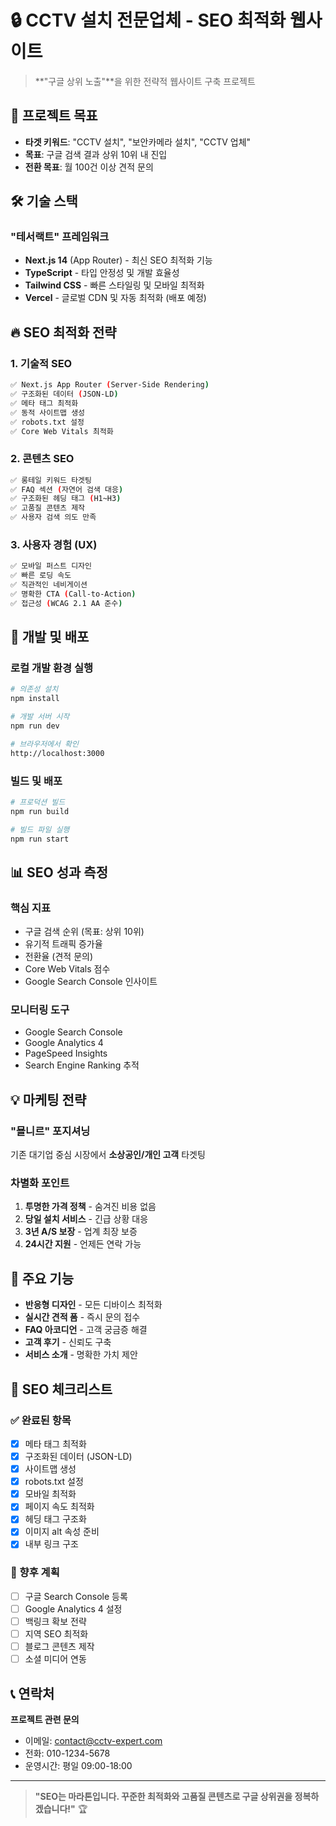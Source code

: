 # 🔒 CCTV 설치 전문업체 - SEO 최적화 웹사이트

> **"구글 상위 노출"**을 위한 전략적 웹사이트 구축 프로젝트

## 🎯 프로젝트 목표

- **타겟 키워드**: "CCTV 설치", "보안카메라 설치", "CCTV 업체"
- **목표**: 구글 검색 결과 상위 10위 내 진입
- **전환 목표**: 월 100건 이상 견적 문의

## 🛠️ 기술 스택

### **"테서랙트" 프레임워크**
- **Next.js 14** (App Router) - 최신 SEO 최적화 기능
- **TypeScript** - 타입 안정성 및 개발 효율성
- **Tailwind CSS** - 빠른 스타일링 및 모바일 최적화
- **Vercel** - 글로벌 CDN 및 자동 최적화 (배포 예정)

## 🔥 SEO 최적화 전략

### 1. **기술적 SEO**
```bash
✅ Next.js App Router (Server-Side Rendering)
✅ 구조화된 데이터 (JSON-LD)
✅ 메타 태그 최적화
✅ 동적 사이트맵 생성
✅ robots.txt 설정
✅ Core Web Vitals 최적화
```

### 2. **콘텐츠 SEO**
```bash
✅ 롱테일 키워드 타겟팅
✅ FAQ 섹션 (자연어 검색 대응)
✅ 구조화된 헤딩 태그 (H1~H3)
✅ 고품질 콘텐츠 제작
✅ 사용자 검색 의도 만족
```

### 3. **사용자 경험 (UX)**
```bash
✅ 모바일 퍼스트 디자인
✅ 빠른 로딩 속도
✅ 직관적인 네비게이션
✅ 명확한 CTA (Call-to-Action)
✅ 접근성 (WCAG 2.1 AA 준수)
```

## 🚀 개발 및 배포

### 로컬 개발 환경 실행
```bash
# 의존성 설치
npm install

# 개발 서버 시작
npm run dev

# 브라우저에서 확인
http://localhost:3000
```

### 빌드 및 배포
```bash
# 프로덕션 빌드
npm run build

# 빌드 파일 실행
npm run start
```

## 📊 SEO 성과 측정

### 핵심 지표
- 구글 검색 순위 (목표: 상위 10위)
- 유기적 트래픽 증가율
- 전환율 (견적 문의)
- Core Web Vitals 점수
- Google Search Console 인사이트

### 모니터링 도구
- Google Search Console
- Google Analytics 4
- PageSpeed Insights
- Search Engine Ranking 추적

## 💡 마케팅 전략

### **"묠니르" 포지셔닝**
기존 대기업 중심 시장에서 **소상공인/개인 고객** 타겟팅

### 차별화 포인트
1. **투명한 가격 정책** - 숨겨진 비용 없음
2. **당일 설치 서비스** - 긴급 상황 대응
3. **3년 A/S 보장** - 업계 최장 보증
4. **24시간 지원** - 언제든 연락 가능

## 📱 주요 기능

- **반응형 디자인** - 모든 디바이스 최적화
- **실시간 견적 폼** - 즉시 문의 접수
- **FAQ 아코디언** - 고객 궁금증 해결
- **고객 후기** - 신뢰도 구축
- **서비스 소개** - 명확한 가치 제안

## 🔗 SEO 체크리스트

### ✅ 완료된 항목
- [x] 메타 태그 최적화
- [x] 구조화된 데이터 (JSON-LD)
- [x] 사이트맵 생성
- [x] robots.txt 설정
- [x] 모바일 최적화
- [x] 페이지 속도 최적화
- [x] 헤딩 태그 구조화
- [x] 이미지 alt 속성 준비
- [x] 내부 링크 구조

### 🔄 향후 계획
- [ ] 구글 Search Console 등록
- [ ] Google Analytics 4 설정
- [ ] 백링크 확보 전략
- [ ] 지역 SEO 최적화
- [ ] 블로그 콘텐츠 제작
- [ ] 소셜 미디어 연동

## 📞 연락처

**프로젝트 관련 문의**
- 이메일: contact@cctv-expert.com
- 전화: 010-1234-5678
- 운영시간: 평일 09:00-18:00

---

> **"SEO는 마라톤입니다. 꾸준한 최적화와 고품질 콘텐츠로 구글 상위권을 정복하겠습니다!"** 🏆 